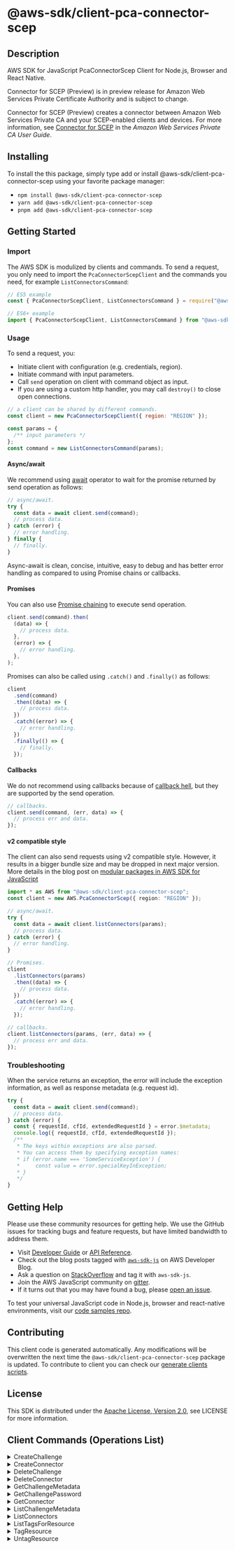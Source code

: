 <!-- generated file, do not edit directly -->

# @aws-sdk/client-pca-connector-scep

## Description

AWS SDK for JavaScript PcaConnectorScep Client for Node.js, Browser and React Native.

<note>
<p>Connector for SCEP (Preview) is in preview release for Amazon Web Services Private Certificate Authority and is subject to change.</p>
</note>
<p>Connector for SCEP (Preview) creates a connector between Amazon Web Services Private CA and your SCEP-enabled clients and devices. For more
information, see <a href="https://docs.aws.amazon.com/privateca/latest/userguide/scep-connector.html">Connector for SCEP</a> in the <i>Amazon Web Services Private CA User Guide</i>.</p>

## Installing

To install the this package, simply type add or install @aws-sdk/client-pca-connector-scep
using your favorite package manager:

- `npm install @aws-sdk/client-pca-connector-scep`
- `yarn add @aws-sdk/client-pca-connector-scep`
- `pnpm add @aws-sdk/client-pca-connector-scep`

## Getting Started

### Import

The AWS SDK is modulized by clients and commands.
To send a request, you only need to import the `PcaConnectorScepClient` and
the commands you need, for example `ListConnectorsCommand`:

```js
// ES5 example
const { PcaConnectorScepClient, ListConnectorsCommand } = require("@aws-sdk/client-pca-connector-scep");
```

```ts
// ES6+ example
import { PcaConnectorScepClient, ListConnectorsCommand } from "@aws-sdk/client-pca-connector-scep";
```

### Usage

To send a request, you:

- Initiate client with configuration (e.g. credentials, region).
- Initiate command with input parameters.
- Call `send` operation on client with command object as input.
- If you are using a custom http handler, you may call `destroy()` to close open connections.

```js
// a client can be shared by different commands.
const client = new PcaConnectorScepClient({ region: "REGION" });

const params = {
  /** input parameters */
};
const command = new ListConnectorsCommand(params);
```

#### Async/await

We recommend using [await](https://developer.mozilla.org/en-US/docs/Web/JavaScript/Reference/Operators/await)
operator to wait for the promise returned by send operation as follows:

```js
// async/await.
try {
  const data = await client.send(command);
  // process data.
} catch (error) {
  // error handling.
} finally {
  // finally.
}
```

Async-await is clean, concise, intuitive, easy to debug and has better error handling
as compared to using Promise chains or callbacks.

#### Promises

You can also use [Promise chaining](https://developer.mozilla.org/en-US/docs/Web/JavaScript/Guide/Using_promises#chaining)
to execute send operation.

```js
client.send(command).then(
  (data) => {
    // process data.
  },
  (error) => {
    // error handling.
  },
);
```

Promises can also be called using `.catch()` and `.finally()` as follows:

```js
client
  .send(command)
  .then((data) => {
    // process data.
  })
  .catch((error) => {
    // error handling.
  })
  .finally(() => {
    // finally.
  });
```

#### Callbacks

We do not recommend using callbacks because of [callback hell](http://callbackhell.com/),
but they are supported by the send operation.

```js
// callbacks.
client.send(command, (err, data) => {
  // process err and data.
});
```

#### v2 compatible style

The client can also send requests using v2 compatible style.
However, it results in a bigger bundle size and may be dropped in next major version. More details in the blog post
on [modular packages in AWS SDK for JavaScript](https://aws.amazon.com/blogs/developer/modular-packages-in-aws-sdk-for-javascript/)

```ts
import * as AWS from "@aws-sdk/client-pca-connector-scep";
const client = new AWS.PcaConnectorScep({ region: "REGION" });

// async/await.
try {
  const data = await client.listConnectors(params);
  // process data.
} catch (error) {
  // error handling.
}

// Promises.
client
  .listConnectors(params)
  .then((data) => {
    // process data.
  })
  .catch((error) => {
    // error handling.
  });

// callbacks.
client.listConnectors(params, (err, data) => {
  // process err and data.
});
```

### Troubleshooting

When the service returns an exception, the error will include the exception information,
as well as response metadata (e.g. request id).

```js
try {
  const data = await client.send(command);
  // process data.
} catch (error) {
  const { requestId, cfId, extendedRequestId } = error.$metadata;
  console.log({ requestId, cfId, extendedRequestId });
  /**
   * The keys within exceptions are also parsed.
   * You can access them by specifying exception names:
   * if (error.name === 'SomeServiceException') {
   *     const value = error.specialKeyInException;
   * }
   */
}
```

## Getting Help

Please use these community resources for getting help.
We use the GitHub issues for tracking bugs and feature requests, but have limited bandwidth to address them.

- Visit [Developer Guide](https://docs.aws.amazon.com/sdk-for-javascript/v3/developer-guide/welcome.html)
  or [API Reference](https://docs.aws.amazon.com/AWSJavaScriptSDK/v3/latest/index.html).
- Check out the blog posts tagged with [`aws-sdk-js`](https://aws.amazon.com/blogs/developer/tag/aws-sdk-js/)
  on AWS Developer Blog.
- Ask a question on [StackOverflow](https://stackoverflow.com/questions/tagged/aws-sdk-js) and tag it with `aws-sdk-js`.
- Join the AWS JavaScript community on [gitter](https://gitter.im/aws/aws-sdk-js-v3).
- If it turns out that you may have found a bug, please [open an issue](https://github.com/aws/aws-sdk-js-v3/issues/new/choose).

To test your universal JavaScript code in Node.js, browser and react-native environments,
visit our [code samples repo](https://github.com/aws-samples/aws-sdk-js-tests).

## Contributing

This client code is generated automatically. Any modifications will be overwritten the next time the `@aws-sdk/client-pca-connector-scep` package is updated.
To contribute to client you can check our [generate clients scripts](https://github.com/aws/aws-sdk-js-v3/tree/main/scripts/generate-clients).

## License

This SDK is distributed under the
[Apache License, Version 2.0](http://www.apache.org/licenses/LICENSE-2.0),
see LICENSE for more information.

## Client Commands (Operations List)

<details>
<summary>
CreateChallenge
</summary>

[Command API Reference](https://docs.aws.amazon.com/AWSJavaScriptSDK/v3/latest/client/pca-connector-scep/command/CreateChallengeCommand/) / [Input](https://docs.aws.amazon.com/AWSJavaScriptSDK/v3/latest/Package/-aws-sdk-client-pca-connector-scep/Interface/CreateChallengeCommandInput/) / [Output](https://docs.aws.amazon.com/AWSJavaScriptSDK/v3/latest/Package/-aws-sdk-client-pca-connector-scep/Interface/CreateChallengeCommandOutput/)

</details>
<details>
<summary>
CreateConnector
</summary>

[Command API Reference](https://docs.aws.amazon.com/AWSJavaScriptSDK/v3/latest/client/pca-connector-scep/command/CreateConnectorCommand/) / [Input](https://docs.aws.amazon.com/AWSJavaScriptSDK/v3/latest/Package/-aws-sdk-client-pca-connector-scep/Interface/CreateConnectorCommandInput/) / [Output](https://docs.aws.amazon.com/AWSJavaScriptSDK/v3/latest/Package/-aws-sdk-client-pca-connector-scep/Interface/CreateConnectorCommandOutput/)

</details>
<details>
<summary>
DeleteChallenge
</summary>

[Command API Reference](https://docs.aws.amazon.com/AWSJavaScriptSDK/v3/latest/client/pca-connector-scep/command/DeleteChallengeCommand/) / [Input](https://docs.aws.amazon.com/AWSJavaScriptSDK/v3/latest/Package/-aws-sdk-client-pca-connector-scep/Interface/DeleteChallengeCommandInput/) / [Output](https://docs.aws.amazon.com/AWSJavaScriptSDK/v3/latest/Package/-aws-sdk-client-pca-connector-scep/Interface/DeleteChallengeCommandOutput/)

</details>
<details>
<summary>
DeleteConnector
</summary>

[Command API Reference](https://docs.aws.amazon.com/AWSJavaScriptSDK/v3/latest/client/pca-connector-scep/command/DeleteConnectorCommand/) / [Input](https://docs.aws.amazon.com/AWSJavaScriptSDK/v3/latest/Package/-aws-sdk-client-pca-connector-scep/Interface/DeleteConnectorCommandInput/) / [Output](https://docs.aws.amazon.com/AWSJavaScriptSDK/v3/latest/Package/-aws-sdk-client-pca-connector-scep/Interface/DeleteConnectorCommandOutput/)

</details>
<details>
<summary>
GetChallengeMetadata
</summary>

[Command API Reference](https://docs.aws.amazon.com/AWSJavaScriptSDK/v3/latest/client/pca-connector-scep/command/GetChallengeMetadataCommand/) / [Input](https://docs.aws.amazon.com/AWSJavaScriptSDK/v3/latest/Package/-aws-sdk-client-pca-connector-scep/Interface/GetChallengeMetadataCommandInput/) / [Output](https://docs.aws.amazon.com/AWSJavaScriptSDK/v3/latest/Package/-aws-sdk-client-pca-connector-scep/Interface/GetChallengeMetadataCommandOutput/)

</details>
<details>
<summary>
GetChallengePassword
</summary>

[Command API Reference](https://docs.aws.amazon.com/AWSJavaScriptSDK/v3/latest/client/pca-connector-scep/command/GetChallengePasswordCommand/) / [Input](https://docs.aws.amazon.com/AWSJavaScriptSDK/v3/latest/Package/-aws-sdk-client-pca-connector-scep/Interface/GetChallengePasswordCommandInput/) / [Output](https://docs.aws.amazon.com/AWSJavaScriptSDK/v3/latest/Package/-aws-sdk-client-pca-connector-scep/Interface/GetChallengePasswordCommandOutput/)

</details>
<details>
<summary>
GetConnector
</summary>

[Command API Reference](https://docs.aws.amazon.com/AWSJavaScriptSDK/v3/latest/client/pca-connector-scep/command/GetConnectorCommand/) / [Input](https://docs.aws.amazon.com/AWSJavaScriptSDK/v3/latest/Package/-aws-sdk-client-pca-connector-scep/Interface/GetConnectorCommandInput/) / [Output](https://docs.aws.amazon.com/AWSJavaScriptSDK/v3/latest/Package/-aws-sdk-client-pca-connector-scep/Interface/GetConnectorCommandOutput/)

</details>
<details>
<summary>
ListChallengeMetadata
</summary>

[Command API Reference](https://docs.aws.amazon.com/AWSJavaScriptSDK/v3/latest/client/pca-connector-scep/command/ListChallengeMetadataCommand/) / [Input](https://docs.aws.amazon.com/AWSJavaScriptSDK/v3/latest/Package/-aws-sdk-client-pca-connector-scep/Interface/ListChallengeMetadataCommandInput/) / [Output](https://docs.aws.amazon.com/AWSJavaScriptSDK/v3/latest/Package/-aws-sdk-client-pca-connector-scep/Interface/ListChallengeMetadataCommandOutput/)

</details>
<details>
<summary>
ListConnectors
</summary>

[Command API Reference](https://docs.aws.amazon.com/AWSJavaScriptSDK/v3/latest/client/pca-connector-scep/command/ListConnectorsCommand/) / [Input](https://docs.aws.amazon.com/AWSJavaScriptSDK/v3/latest/Package/-aws-sdk-client-pca-connector-scep/Interface/ListConnectorsCommandInput/) / [Output](https://docs.aws.amazon.com/AWSJavaScriptSDK/v3/latest/Package/-aws-sdk-client-pca-connector-scep/Interface/ListConnectorsCommandOutput/)

</details>
<details>
<summary>
ListTagsForResource
</summary>

[Command API Reference](https://docs.aws.amazon.com/AWSJavaScriptSDK/v3/latest/client/pca-connector-scep/command/ListTagsForResourceCommand/) / [Input](https://docs.aws.amazon.com/AWSJavaScriptSDK/v3/latest/Package/-aws-sdk-client-pca-connector-scep/Interface/ListTagsForResourceCommandInput/) / [Output](https://docs.aws.amazon.com/AWSJavaScriptSDK/v3/latest/Package/-aws-sdk-client-pca-connector-scep/Interface/ListTagsForResourceCommandOutput/)

</details>
<details>
<summary>
TagResource
</summary>

[Command API Reference](https://docs.aws.amazon.com/AWSJavaScriptSDK/v3/latest/client/pca-connector-scep/command/TagResourceCommand/) / [Input](https://docs.aws.amazon.com/AWSJavaScriptSDK/v3/latest/Package/-aws-sdk-client-pca-connector-scep/Interface/TagResourceCommandInput/) / [Output](https://docs.aws.amazon.com/AWSJavaScriptSDK/v3/latest/Package/-aws-sdk-client-pca-connector-scep/Interface/TagResourceCommandOutput/)

</details>
<details>
<summary>
UntagResource
</summary>

[Command API Reference](https://docs.aws.amazon.com/AWSJavaScriptSDK/v3/latest/client/pca-connector-scep/command/UntagResourceCommand/) / [Input](https://docs.aws.amazon.com/AWSJavaScriptSDK/v3/latest/Package/-aws-sdk-client-pca-connector-scep/Interface/UntagResourceCommandInput/) / [Output](https://docs.aws.amazon.com/AWSJavaScriptSDK/v3/latest/Package/-aws-sdk-client-pca-connector-scep/Interface/UntagResourceCommandOutput/)

</details>
